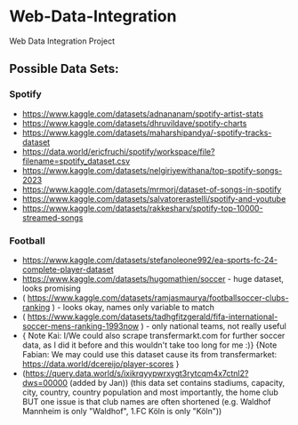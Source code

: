 # Web-Data-Integration
Web Data Integration Project


## Possible Data Sets:

### Spotify
- https://www.kaggle.com/datasets/adnananam/spotify-artist-stats 
- https://www.kaggle.com/datasets/dhruvildave/spotify-charts
- https://www.kaggle.com/datasets/maharshipandya/-spotify-tracks-dataset
- https://data.world/ericfruchi/spotify/workspace/file?filename=spotify_dataset.csv
- https://www.kaggle.com/datasets/nelgiriyewithana/top-spotify-songs-2023
- https://www.kaggle.com/datasets/mrmorj/dataset-of-songs-in-spotify
- https://www.kaggle.com/datasets/salvatorerastelli/spotify-and-youtube
- https://www.kaggle.com/datasets/rakkesharv/spotify-top-10000-streamed-songs

### Football
- https://www.kaggle.com/datasets/stefanoleone992/ea-sports-fc-24-complete-player-dataset
- https://www.kaggle.com/datasets/hugomathien/soccer - huge dataset, looks promising
- ( https://www.kaggle.com/datasets/ramjasmaurya/footballsoccer-clubs-ranking ) - looks okay, names only variable to match
- ( https://www.kaggle.com/datasets/tadhgfitzgerald/fifa-international-soccer-mens-ranking-1993now ) - only national teams, not really useful
- { Note Kai: I/We could also scrape transfermarkt.com for further soccer data, as I did it before and this wouldn't take too long for me :)} {Note Fabian: We may could use this dataset cause its from transfermarket: https://data.world/dcereijo/player-scores }
- (https://query.data.world/s/ixikrqyypwrxygt3rytcqm4x7ctnl2?dws=00000 (added by Jan)) (this data set contains stadiums, capacity, city, country, country population and most importantly, the home club BUT one issue is that club names are often shortened (e.g. Waldhof Mannheim is only "Waldhof", 1.FC Köln is only "Köln"))
